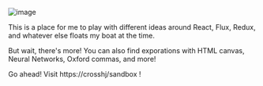 ![image](https://cloud.githubusercontent.com/assets/1816471/17011579/6092c97a-4edd-11e6-944e-5a089b94e791.png)

This is a place for me to play with different ideas around React, Flux, Redux, and whatever else floats my boat at the time.   

But wait, there's more!  You can also find exporations with HTML canvas, Neural Networks, Oxford commas, and more!

Go ahead!  Visit https://crosshj/sandbox !

